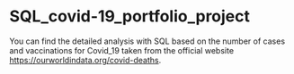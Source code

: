# SQL_covid-19_portfolio_project
You can find the detailed analysis with SQL based on the number of cases and vaccinations for Covid_19 taken from the official website https://ourworldindata.org/covid-deaths.
